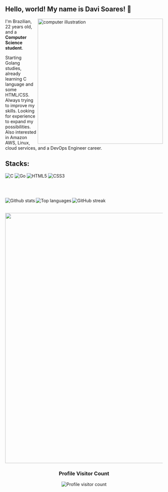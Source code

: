 ## Hello, world! My name is <strong>Davi Soares</strong>! 👋
<img src="https://raw.githubusercontent.com/MicaelliMedeiros/micaellimedeiros/master/image/computer-illustration.png" alt="computer illustration" min-width="400px" max-width="400px" width="400px" align="right">
<p align="left"> 
  I'm Brazilian, 22 years old, and a <strong>Computer Science student</strong>.
</p>
<p align="left">
  Starting Golang studies, already learning C language and some HTML/CSS. Always trying to improve my skills. Looking for experience to expand my possibilities. Also interested in Amazon AWS, Linux, cloud services, and a DevOps Engineer career.
</p>
<h2 align="left">
  Stacks:
</h2>

![C](https://img.shields.io/badge/C-A8B9CC?style=for-the-badge&logo=c&logoColor=white)
![Go](https://img.shields.io/badge/Go-00ADD8?style=for-the-badge&logo=go&logoColor=white)
![HTML5](https://img.shields.io/badge/HTML5-E34F26?style=for-the-badge&logo=html5&logoColor=white)
![CSS3](https://img.shields.io/badge/CSS3-1572B6?style=for-the-badge&logo=css3&logoColor=white)

<br>
<br>

<img
  align="left"
  src="https://github-readme-stats.vercel.app/api?username=davasm&theme=dark&include_all_commits=true&count_private=true"
  alt="Github stats"
/>

<img
  align="left"
  src="https://github-readme-stats.vercel.app/api/top-langs/?username=davasm&theme=dark&include_all_commits=true&count_private=true&layout=compact"
  alt="Top languages"
/>

<img
  align="center"
  src="https://github-readme-streak-stats.herokuapp.com/?user=davasm&theme=dark"
  alt="GitHub streak"
/>

<p align="center">
  <a
    href="https://github.com/ryo-ma/github-profile-trophy"
    title="Trophy repository"
  >
    <br>
    <img
      width="800"
      src="https://github-profile-trophy.vercel.app/?username=davasm&column=8&theme=darkhub&no-bg=true"
    />
  </a>
</p>
<div align="center">
  <h3><b>Profile Visitor Count</b></h3>
</div>
<p align="center">
  <img
    src="https://profile-counter.glitch.me/davasm/count.svg"
    alt="Profile visitor count"
  />
</p>
